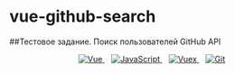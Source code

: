 # vue-github-search
##Тестовое задание. Поиск пользователей GitHub API
<br />
<div align="center">
    <a href="https://vuejs.org/">
        <img alt="Vue"
            src="https://img.shields.io/badge/-Vue-42b883?style=for-the-badge&logo=vue&logoColor=black" />
    </a>
    &nbsp;&nbsp;
    <a href="https://developer.mozilla.org/en-US/docs/Web/JavaScript">
        <img alt="JavaScript"
            src="https://img.shields.io/badge/-JavaScript-F7DF1E?style=for-the-badge&logo=javascript&logoColor=black" />
    </a>
    &nbsp;&nbsp;
    <a href="https://vuex.vuejs.org/">
        <img alt="Vuex"
            src="https://img.shields.io/badge/-Vuex-42b883?style=for-the-badge&logo=vue&logoColor=black" />
    </a>
    &nbsp;&nbsp;
    <a href="https://www.cluemediator.com/category/git">
        <img alt="Git" src="https://img.shields.io/badge/-Git-F05032?style=for-the-badge&logo=git&logoColor=white" />
    </a>
</div>
